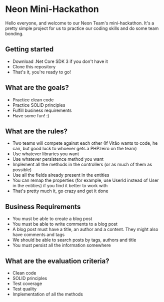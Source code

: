 # Neon Mini-Hackathon
Hello everyone, and welcome to our Neon Team's mini-hackathon. It's a pretty simple project for us to practice our coding skills and do some team bonding.

## Getting started
* Download .Net Core SDK 3 if you don't have it
* Clone this repository
* That's it, you're ready to go!

## What are the goals?
* Practice clean code
* Practice SOLID principles
* Fulfill business requirements
* Have some fun! :)

## What are the rules?
* Two teams will compete against each other (If Vitão wants to code, he can, but good luck to whoever gets a PHPzeiro on the team)
* Use whatever libraries you want
* Use whatever persistence method you want
* Implement all the methods in the controllers (or as much of them as possible)
* Use all the fields already present in the entities
* You can remap the properties (for example, use UserId instead of User in the entities) if you find it better to work with
* That's pretty much it, go crazy and get it done

## Business Requirements
* You must be able to create a blog post
* You must be able to write comments to a blog post
* A blog post must have a title, an author and a content. They might also have comments and tags
* We should be able to search posts by tags, authors and title
* You must persist all the information somewhere

## What are the evaluation criteria?
* Clean code
* SOLID principles
* Test coverage
* Test quality
* Implementation of all the methods
